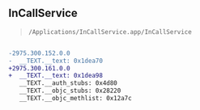 ## InCallService

> `/Applications/InCallService.app/InCallService`

```diff

-2975.300.152.0.0
-  __TEXT.__text: 0x1dea70
+2975.300.161.0.0
+  __TEXT.__text: 0x1dea98
   __TEXT.__auth_stubs: 0x4d80
   __TEXT.__objc_stubs: 0x28220
   __TEXT.__objc_methlist: 0x12a7c

```
